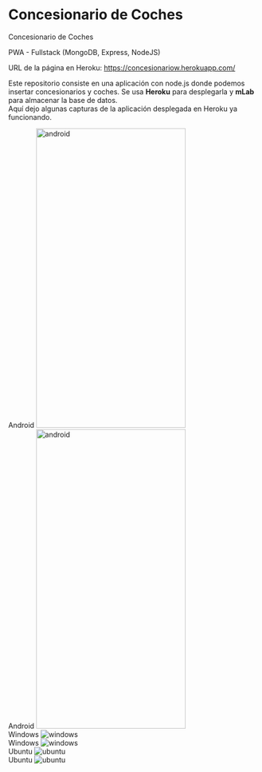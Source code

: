 # Concesionario de Coches
Concesionario de Coches

PWA - Fullstack (MongoDB, Express, NodeJS)

URL de la página en Heroku: https://concesionariow.herokuapp.com/

Este repositorio consiste en una aplicación con node.js donde podemos insertar concesionarios y coches. Se usa **Heroku** para desplegarla y **mLab** para almacenar la base de datos.  
Aquí dejo algunas capturas de la aplicación desplegada en Heroku ya funcionando.  
  
Android  <img src="https://www.upload.ee/image/9697016/android1.jpg" alt="android" width="300" height="600" />  
Android  <img src="https://www.upload.ee/image/9697015/android.jpg" alt="android" width="300" height="600" />  
Windows  <img src="https://www.upload.ee/image/9697009/windows101.jpg" alt="windows" />  
Windows  <img src="https://www.upload.ee/image/9697007/windows10.jpg" alt="windows" />  
Ubuntu  <img src="https://www.upload.ee/image/9696989/ubuntu.jpg" alt="ubuntu" />  
Ubuntu  <img src="https://www.upload.ee/image/9697002/ubuntu1.jpg" alt="ubuntu" />
